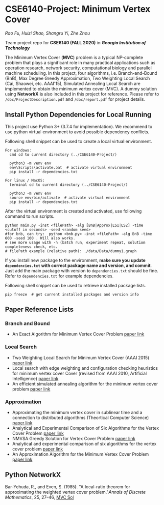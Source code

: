 # CSE6140-Project: Minimum Vertex Cover
*Rao Fu, Huizi Shao, Shangru Yi, Zhe Zhou*
 
Team project repo for **CSE6140 (FALL 2020)** in ***Georgia Institution of Technology***
 
The Minimum Vertex Cover (**MVC**) problem is a typical NP-complete problem that plays a significant role 
in many practical applications such as operation research, network security, computational biology and parallel machine scheduling. 
In this project, four algorithms, i.e. Branch-and-Bound (BnB), Max Degree Greedy Approximation, 
Two Weighting Local Search (Cai, Shaowei, etc. AAAI'15), Simulated Annealing Local Search are implemented to obtain the minimum vertex cover (MVC). 
A dummy solution using **NetworkX** is also included in this project for reference. Please refer to ``/doc/ProjectDescription.pdf`` and ``/doc/report.pdf`` for project details.

## Install Python Dependencies for Local Running
This project use Python 3+ (3.7.4 for implementation). We recommend to use python virtual environment to avoid possible dependency conflicts.

Following shell snippet can be used to create a local virtual environment.
```shell script
For windows:
  cmd cd to current directory (../CSE6140-Project/)
  
  python3 -m venv env
  env\Scripts\activate.bat  # activate virtual environment
  pip install -r dependencies.txt

For linux / MacOS:
  terminal cd to current directory (../CSE6140-Project/)
  
  python3 -m venv env
  source env/bin/activate  # activate virtual environment
  pip install -r dependencies.txt
```

After the virtual environment is created and activated, use following command to run scripts.
```shell script
python main.py -inst <filePath> -alg [BnB|Approx|LS1|LS2] -time <cutoff in seconds> -seed <random seed>
#for bnb, can try:  python <bnb.py> -inst <filePath> -alg BnB -time 600 -seed 100 . Will also works.
# see more usage with -h (batch run, experiment repeat, solution completeness check, etc. 
# filePath example (relative path): ./data/Data/dummy1.graph
```

If you install new package to the environment, **make sure you update `dependencies.txt` with correct package name and version, and commit**. 
Just add the main package with version to `dependencies.txt` should be fine. Refer to `dependencies.txt` for example dependencies. 

Following shell snippet can be used to retrieve installed package lists.
```shell script
pip freeze  # get current installed packages and version info
```


## Paper Reference Lists
### Branch and Bound
- An Exact Algorithm for Minimum Vertex Cover Problem [paper link](https://res.mdpi.com/d_attachment/mathematics/mathematics-07-00603/article_deploy/mathematics-07-00603.pdf)

### Local Search
- Two Weighting Local Search for Minimum Vertex Cover (AAAI 2015) [paper link](https://dl.acm.org/doi/abs/10.5555/2887007.2887161#pill-authors__contentcon)
- Local search with edge weighting and configuration checking heuristics for minimum vertex cover Cover (revised from AAAI 2010, Artificial Intelligence) [paper link](https://www.sciencedirect.com/science/article/pii/S0004370211000427)
- An efficient simulated annealing algorithm for the minimum vertex cover problem [paper link](https://www.sciencedirect.com/science/article/pii/S0925231205003565?casa_token=Dz59rH3pJg8AAAAA:zWMxPM7uYdDMQ7VZ_igKVM4g0oDxapgqPUfwwWNHf9Cx1oZTKp_sZH200uE41lclpRn9ZvmYKg)

### Approximation
- Approximating the minimum vertex cover in sublinear time and a connection to distributed algorithms (Theortical Computer Science) [paper link](https://www.sciencedirect.com/science/article/pii/S0304397507003696)
- Analytical and Experimental Comparison of Six Algorithms for the Vertex Cover Problem [paper link](https://dl.acm.org/doi/pdf/10.1145/1671970.1865971)
- NMVSA Greedy Solution for Vertex Cover Problem [paper link](https://pdfs.semanticscholar.org/e8f5/943ebf4891a782dc8c25944fd71e0276a5bf.pdf)
- Analytical and experimental comparison of six algorithms for the vertex cover problem [paper link](https://www.researchgate.net/publication/238344195_Analytical_and_experimental_comparison_of_six_algorithms_for_the_vertex_cover_problem)
- An Approximation Algorithm for the Minimum Vertex Cover Problem [paper link](https://www.researchgate.net/publication/294139277_An)
 

## Python NetworkX
Bar-Yehuda, R., and Even, S. (1985). "A local-ratio theorem for approximating the weighted vertex cover problem."*Annals of Discrete Mathematics*, 25, 27–46, [MVC Sol](https://networkx.org/documentation/stable/_modules/networkx/algorithms/approximation/vertex_cover.html)
